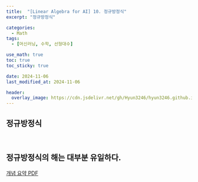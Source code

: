 ```yaml
---
title:  "[Linear Algebra for AI] 10. 정규방정식"
excerpt: "정규방정식"

categories:
  - Math
tags:
  - [머신러닝, 수학, 선형대수]

use_math: true
toc: true
toc_sticky: true

date: 2024-11-06
last_modified_at: 2024-11-06

header:
  overlay_image: https://cdn.jsdelivr.net/gh/Hyun3246/hyun3246.github.io@master/image/overlay image/Linear Algebra for AI.png
---
```

## 정규방정식

<br/>

## 정규방정식의 해는 대부분 유일하다.

[개념 요약 PDF](https://github.com/Hyun3246/Code-Warehouse/blob/85f05ff28f5d95ceab14ba09ea3fb151974ee214/Linear%20Algebra%20for%20AI/10.%20%EC%A0%95%EA%B7%9C%EB%B0%A9%EC%A0%95%EC%8B%9D.pdf)